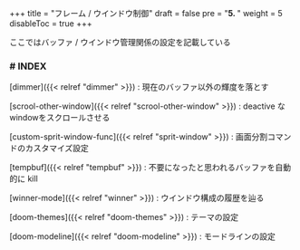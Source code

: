 +++
title = "フレーム / ウインドウ制御"
draft = false
pre = "<b>5. </b>"
weight = 5
disableToc = true
+++

ここではバッファ / ウインドウ管理関係の設定を記載している


### # INDEX

[dimmer]({{< relref "dimmer" >}})
: 現在のバッファ以外の輝度を落とす

[scrool-other-window]({{< relref "scrool-other-window" >}})
: deactive なwindowをスクロールさせる

[custom-sprit-window-func]({{< relref "sprit-window" >}})
: 画面分割コマンドのカスタマイズ設定

[tempbuf]({{< relref "tempbuf" >}})
: 不要になったと思われるバッファを自動的に kill

[winner-mode]({{< relref "winner" >}})
: ウインドウ構成の履歴を辿る

[doom-themes]({{< relref "doom-themes" >}})
: テーマの設定

[doom-modeline]({{< relref "doom-modeline" >}})
: モードラインの設定

